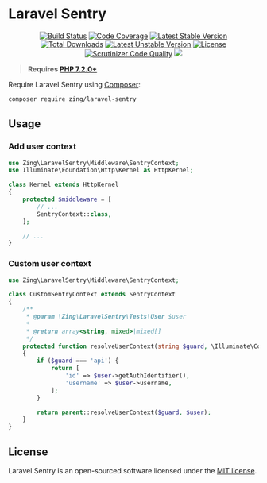 # Laravel Sentry

<p align="center">
<a href="https://github.com/zingimmick/laravel-sentry/actions"><img src="https://github.com/zingimmick/laravel-sentry/actions/workflows/tests.yml/badge.svg" alt="Build Status"></a>
<a href="https://codecov.io/gh/zingimmick/laravel-sentry"><img src="https://codecov.io/gh/zingimmick/laravel-sentry/branch/master/graph/badge.svg" alt="Code Coverage" /></a>
<a href="https://packagist.org/packages/zing/laravel-sentry"><img src="https://poser.pugx.org/zing/laravel-sentry/v/stable.svg" alt="Latest Stable Version"></a>
<a href="https://packagist.org/packages/zing/laravel-sentry"><img src="https://poser.pugx.org/zing/laravel-sentry/downloads" alt="Total Downloads"></a>
<a href="https://packagist.org/packages/zing/laravel-sentry"><img src="https://poser.pugx.org/zing/laravel-sentry/v/unstable.svg" alt="Latest Unstable Version"></a>
<a href="https://packagist.org/packages/zing/laravel-sentry"><img src="https://poser.pugx.org/zing/laravel-sentry/license" alt="License"></a>
<a href="https://scrutinizer-ci.com/g/zingimmick/laravel-sentry"><img src="https://scrutinizer-ci.com/g/zingimmick/laravel-sentry/badges/quality-score.png" alt="Scrutinizer Code Quality"></a>
<a href="https://codeclimate.com/github/zingimmick/laravel-sentry/maintainability"><img src="https://api.codeclimate.com/v1/badges/5a95a074bcd38fd38da0/maintainability" /></a>
</p>

> **Requires [PHP 7.2.0+](https://php.net/releases/)**

Require Laravel Sentry using [Composer](https://getcomposer.org):

```bash
composer require zing/laravel-sentry
```

## Usage

### Add user context

```php
use Zing\LaravelSentry\Middleware\SentryContext;
use Illuminate\Foundation\Http\Kernel as HttpKernel;

class Kernel extends HttpKernel
{
    protected $middleware = [
        // ...
        SentryContext::class,
    ];

    // ...
}
```

### Custom user context

```php
use Zing\LaravelSentry\Middleware\SentryContext;

class CustomSentryContext extends SentryContext
{
    /**
     * @param \Zing\LaravelSentry\Tests\User $user
     *
     * @return array<string, mixed>|mixed[]
     */
    protected function resolveUserContext(string $guard, \Illuminate\Contracts\Auth\Authenticatable $user): array
    {
        if ($guard === 'api') {
            return [
                'id' => $user->getAuthIdentifier(),
                'username' => $user->username,
            ];
        }

        return parent::resolveUserContext($guard, $user);
    }
}
```

## License

Laravel Sentry is an open-sourced software licensed under the [MIT license](LICENSE).
